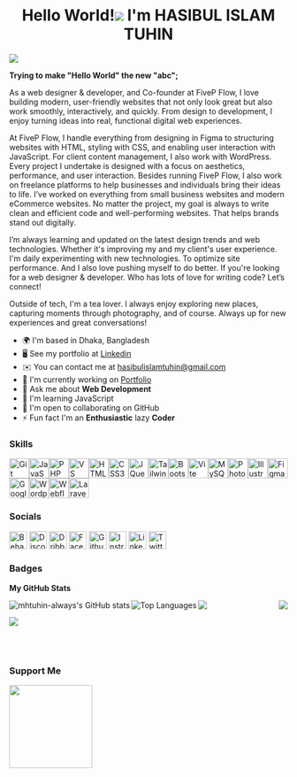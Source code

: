 <h1 align="center"> Hello World!<img src="https://user-images.githubusercontent.com/18350557/176309783-0785949b-9127-417c-8b55-ab5a4333674e.gif"/> I'm HASIBUL ISLAM TUHIN </h1>
<img src="https://pbs.twimg.com/profile_banners/1555879067945435136/1752743889/1500x500" />

<b>Trying to make "Hello World" the new "abc";</b>

As a web designer & developer, and Co-founder at FiveP Flow, I love building modern, user-friendly websites that not only look great but also work smoothly, interactively, and quickly. From design to development, I enjoy turning ideas into real, functional digital web experiences.

At FiveP Flow, I handle everything from designing in Figma to structuring websites with HTML, styling with CSS, and enabling user interaction with JavaScript. For client content management, I also work with WordPress. Every project I undertake is designed with a focus on aesthetics, performance, and user interaction.
Besides running FiveP Flow, I also work on freelance platforms to help businesses and individuals bring their ideas to life. I’ve worked on everything from small business websites and modern eCommerce websites. No matter the project, my goal is always to write clean and efficient code and well-performing websites. That helps brands stand out digitally.

I’m always learning and updated on the latest design trends and web technologies. Whether it's improving my and my client's user experience. I'm daily experimenting with new technologies. To optimize site performance. And I also love pushing myself to do better.
If you're looking for a web designer & developer. Who has lots of love for writing code? Let’s connect!

Outside of tech, I'm a tea lover. I always enjoy exploring new places, capturing moments through photography, and of course. Always up for new experiences and great conversations!

* 🌍  I'm based in Dhaka, Bangladesh
* 🖥️  See my portfolio at [Linkedin](http://www.linkedin.com/in/mhtuhin-always/)
* ✉️  You can contact me at [hasibulislamtuhin@gmail.com](mailto:hasibulislamtuhin@gmail.com)
* 🚀  I'm currently working on [Portfolio](http://https://fivepflow.com/)
* 💬  Ask me about **Web Development**
* 🧠  I'm learning JavaScript
* 🤝  I'm open to collaborating on GitHub
* ⚡  Fun fact I'm an **Enthusiastic** lazy **Coder**

### Skills

<p align="left">
<a href="https://git-scm.com/" target="_blank" rel="noreferrer"><img src="https://raw.githubusercontent.com/danielcranney/readme-generator/main/public/icons/skills/git-colored.svg" width="36" height="36" alt="Git" title="Git"/></a><a href="https://developer.mozilla.org/en-US/docs/Web/JavaScript" target="_blank" rel="noreferrer"><img src="https://raw.githubusercontent.com/danielcranney/readme-generator/main/public/icons/skills/javascript-colored.svg" width="36" height="36" alt="JavaScript" title="JavaScript"/></a><a href="https://www.php.net/" target="_blank" rel="noreferrer"><img src="https://raw.githubusercontent.com/danielcranney/readme-generator/main/public/icons/skills/php-colored.svg" width="36" height="36" alt="PHP" title="PHP"/></a><a href="https://code.visualstudio.com/" target="_blank" rel="noreferrer"><img src="https://raw.githubusercontent.com/danielcranney/readme-generator/main/public/icons/skills/visualstudiocode-colored.svg" width="36" height="36" alt="VS Code" title="VS Code"/></a><a href="https://developer.mozilla.org/en-US/docs/Glossary/HTML5" target="_blank" rel="noreferrer"><img src="https://raw.githubusercontent.com/danielcranney/readme-generator/main/public/icons/skills/html5-colored.svg" width="36" height="36" alt="HTML5" title="HTML5"/></a><a href="https://www.w3.org/TR/CSS/#css" target="_blank" rel="noreferrer"><img src="https://raw.githubusercontent.com/danielcranney/readme-generator/main/public/icons/skills/css3-colored.svg" width="36" height="36" alt="CSS3" title="CSS3"/></a><a href="https://jquery.com/" target="_blank" rel="noreferrer"><img src="https://raw.githubusercontent.com/danielcranney/readme-generator/main/public/icons/skills/jquery-colored.svg" width="36" height="36" alt="JQuery" title="JQuery"/></a><a href="https://tailwindcss.com/" target="_blank" rel="noreferrer"><img src="https://raw.githubusercontent.com/danielcranney/readme-generator/main/public/icons/skills/tailwindcss-colored.svg" width="36" height="36" alt="TailwindCSS" title="TailwindCSS"/></a><a href="https://getbootstrap.com/" target="_blank" rel="noreferrer"><img src="https://raw.githubusercontent.com/danielcranney/readme-generator/main/public/icons/skills/bootstrap-colored.svg" width="36" height="36" alt="Bootstrap" title="Bootstrap"/></a><a href="https://vitejs.dev/" target="_blank" rel="noreferrer"><img src="https://raw.githubusercontent.com/danielcranney/readme-generator/main/public/icons/skills/vite-colored.svg" width="36" height="36" alt="Vite" title="Vite"/></a><a href="https://www.mysql.com/" target="_blank" rel="noreferrer"><img src="https://raw.githubusercontent.com/danielcranney/readme-generator/main/public/icons/skills/mysql-colored.svg" width="36" height="36" alt="MySQL" title="MySQL"/></a><a href="https://www.adobe.com/uk/products/photoshop.html" target="_blank" rel="noreferrer"><img src="https://raw.githubusercontent.com/danielcranney/readme-generator/main/public/icons/skills/photoshop-colored.svg" width="36" height="36" alt="Photoshop" title="Photoshop"/></a><a href="https://www.adobe.com/uk/products/illustrator.html" target="_blank" rel="noreferrer"><img src="https://raw.githubusercontent.com/danielcranney/readme-generator/main/public/icons/skills/illustrator-colored.svg" width="36" height="36" alt="Illustrator" title="Illustrator"/></a><a href="https://www.figma.com/" target="_blank" rel="noreferrer"><img src="https://raw.githubusercontent.com/danielcranney/readme-generator/main/public/icons/skills/figma-colored.svg" width="36" height="36" alt="Figma" title="Figma"/></a><a href="https://cloud.google.com/" target="_blank" rel="noreferrer"><img src="https://raw.githubusercontent.com/danielcranney/readme-generator/main/public/icons/skills/googlecloud-colored.svg" width="36" height="36" alt="Google Cloud" title="Google Cloud"/></a><a href="https://wordpress.com" target="_blank" rel="noreferrer"><img src="https://raw.githubusercontent.com/danielcranney/readme-generator/main/public/icons/skills/wordpress-colored.svg" width="36" height="36" alt="Wordpress" title="Wordpress"/></a><a href="https://webflow.com/" target="_blank" rel="noreferrer"><img src="https://raw.githubusercontent.com/danielcranney/readme-generator/main/public/icons/skills/webflow-colored.svg" width="36" height="36" alt="Webflow" title="Webflow"/></a><a href="https://laravel.com/" target="_blank" rel="noreferrer"><img src="https://raw.githubusercontent.com/danielcranney/readme-generator/main/public/icons/skills/laravel-colored.svg" width="36" height="36" alt="Laravel" title="Laravel"/></a>
</p>

### Socials

<p align="left"> <a href="https://www.behance.com/mhtuhin-always" target="_blank" rel="noreferrer"><img src="https://raw.githubusercontent.com/danielcranney/readme-generator/main/public/icons/socials/behance.svg" width="32" height="32" alt="Behance" title="Behance" /></a> <a href="https://discord.com/users/mhtuhin60964241" target="_blank" rel="noreferrer"><img src="https://raw.githubusercontent.com/danielcranney/readme-generator/main/public/icons/socials/discord.svg" width="32" height="32" alt="Discord" title="Discord" /></a> <a href="https://www.dribbble.com/mhtuhin" target="_blank" rel="noreferrer"><img src="https://raw.githubusercontent.com/danielcranney/readme-generator/main/public/icons/socials/dribbble.svg" width="32" height="32" alt="Dribble" title="Dribble" /></a> <a href="https://www.facebook.com/mhtuhin.always" target="_blank" rel="noreferrer"><img src="https://raw.githubusercontent.com/danielcranney/readme-generator/main/public/icons/socials/facebook.svg" width="32" height="32" alt="Facebook" title="Facebook" /></a> <a href="https://www.github.com/mhtuhin-always" target="_blank" rel="noreferrer"><img src="https://raw.githubusercontent.com/danielcranney/readme-generator/main/public/icons/socials/github.svg" width="32" height="32" alt="Github" title="Github" /></a> <a href="http://www.instagram.com/mhtuhin.always/" target="_blank" rel="noreferrer"><img src="https://raw.githubusercontent.com/danielcranney/readme-generator/main/public/icons/socials/instagram.svg" width="32" height="32" alt="Instragram" title="Instragram" /></a> <a href="https://www.linkedin.com/in/mhtuhin-always" target="_blank" rel="noreferrer"><img src="https://raw.githubusercontent.com/danielcranney/readme-generator/main/public/icons/socials/linkedin.svg" width="32" height="32" alt="LinkedIn" title="LinkedIn" /></a> <a href="https://www.x.com/mhtuhin_always" target="_blank" rel="noreferrer"><img src="https://raw.githubusercontent.com/danielcranney/readme-generator/main/public/icons/socials/twitter.svg" width="32" height="32" alt="Twitter" title="Twitter" /></a></p>

### Badges

<b>My GitHub Stats</b>

<a href="http://www.github.com/mhtuhin-always"><img align="left" src="https://github-readme-stats.vercel.app/api?username=mhtuhin-always&show_icons=true&hide=&count_private=true&title_color=0891b2&text_color=ffffff&icon_color=0891b2&bg_color=1c1917&hide_border=true&show_icons=true" alt="mhtuhin-always's GitHub stats" /></a>

<a href="http://www.github.com/mhtuhin-always"><img align="right" src="https://github-readme-streak-stats.herokuapp.com/?user=mhtuhin-always&stroke=ffffff&background=1c1917&ring=0891b2&fire=0891b2&currStreakNum=ffffff&currStreakLabel=0891b2&sideNums=ffffff&sideLabels=ffffff&dates=ffffff&hide_border=true" /></a>

<a href="https://github.com/mhtuhin-always" ><img align="left" src="https://github-readme-stats.vercel.app/api/top-langs/?username=mhtuhin-always&langs_count=10&title_color=0891b2&text_color=ffffff&icon_color=0891b2&bg_color=1c1917&hide_border=true&locale=en&custom_title=Top%20%Languages" alt="Top Languages" /></a>

<a href="https://github.com/mhtuhin-always/lazarev" ><img align="center" src="https://github-readme-stats.vercel.app/api/pin/?username=mhtuhin-always&repo=lazarev&title_color=0891b2&text_color=ffffff&icon_color=0891b2&bg_color=1c1917&hide_border=true&locale=en" /></a>

<a href="https://github.com/mhtuhin-always/Frontend-Mentor" ><img align="center" src="https://github-readme-stats.vercel.app/api/pin/?username=mhtuhin-always&repo=Frontend-Mentor&title_color=0891b2&text_color=ffffff&icon_color=0891b2&bg_color=1c1917&hide_border=true&locale=en" /></a>

</br>
</br>

### Support Me
<a href="https://www.buymeacoffee.com/mhtuhin"><img align="left" src="https://cdn.buymeacoffee.com/buttons/v2/default-yellow.png" width="150"/></a>
